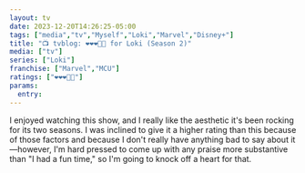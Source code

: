 ```yaml
---
layout: tv
date: 2023-12-20T14:26:25-05:00
tags: ["media","tv","Myself","Loki","Marvel","Disney+"]
title: "📺 tvblog: ❤️❤️❤️🖤🖤 for Loki (Season 2)"
media: ["tv"]
series: ["Loki"]
franchise: ["Marvel","MCU"]
ratings: ["❤️❤️❤️🖤🖤"]
params:
  entry:
---
```

I enjoyed watching this show, and I really like the aesthetic it's been rocking for its two seasons. I was inclined to give it a higher rating than this because of those factors and because I don't really have anything bad to say about it—however, I'm hard pressed to come up with any praise more substantive than "I had a fun time," so I'm going to knock off a heart for that.
